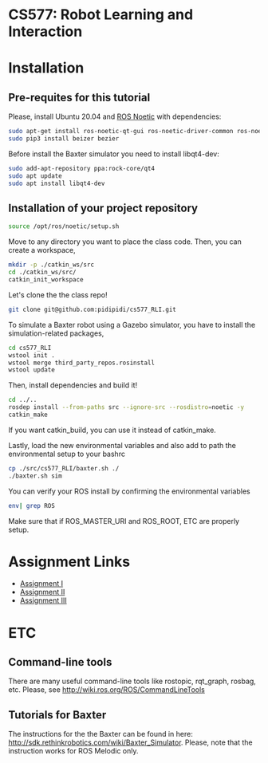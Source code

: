 # CS577: Robot Learning and Interaction

# Installation
## Pre-requites for this tutorial
Please, install Ubuntu 20.04 and [ROS Noetic](http://wiki.ros.org/noetic/Installation/Ubuntu) with dependencies:
~~~~bash
sudo apt-get install ros-noetic-qt-gui ros-noetic-driver-common ros-noetic-gazebo-ros-control ros-noetic-gazebo-ros-pkgs ros-noetic-ros-control ros-noetic-control-toolbox ros-noetic-realtime-tools ros-noetic-ros-controllers ros-noetic-xacro python3-wstool -y
sudo pip3 install beizer bezier
~~~~

Before install the Baxter simulator you need to install libqt4-dev:
~~~~bash
sudo add-apt-repository ppa:rock-core/qt4
sudo apt update
sudo apt install libqt4-dev
~~~~

## Installation of your project repository
~~~~bash
source /opt/ros/noetic/setup.sh
~~~~

Move to any directory you want to place the class code. Then, you can create a workspace,
~~~~bash
mkdir -p ./catkin_ws/src
cd ./catkin_ws/src/
catkin_init_workspace
~~~~

Let's clone the the class repo!
~~~~bash
git clone git@github.com:pidipidi/cs577_RLI.git
~~~~

To simulate a Baxter robot using a Gazebo simulator, you have to install the simulation-related packages,
~~~~bash
cd cs577_RLI
wstool init .
wstool merge third_party_repos.rosinstall
wstool update
~~~~

Then, install dependencies and build it!
~~~~bash
cd ../..
rosdep install --from-paths src --ignore-src --rosdistro=noetic -y
catkin_make
~~~~
If you want catkin_build, you can use it instead of catkin_make.


Lastly, load the new environmental variables and also add to path the environmental setup to your bashrc
~~~~bash
cp ./src/cs577_RLI/baxter.sh ./
./baxter.sh sim
~~~~

You can verify your ROS install by confirming the environmental variables
~~~~bash
env| grep ROS
~~~~

Make sure that if ROS_MASTER_URI and ROS_ROOT, ETC are properly setup. 


# Assignment Links 
- [Assignment I](assignment_1/README.md)
- [Assignment II](assignment_2/README.md)
- [Assignment III]()

# ETC
## Command-line tools
There are many useful command-line tools like rostopic, rqt_graph, rosbag, etc. Please, see http://wiki.ros.org/ROS/CommandLineTools



## Tutorials for Baxter
The instructions for the the Baxter can be found in here:
http://sdk.rethinkrobotics.com/wiki/Baxter_Simulator. Please, note that the instruction works for ROS Melodic only. 


